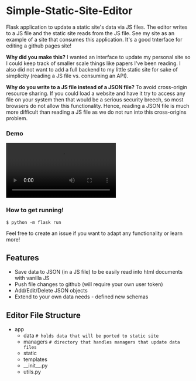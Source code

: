# Simple-Static-Site-Editor

Flask application to update a static site's data via JS files. The editor writes to a JS file and the static site reads from the JS file. See my site as an example of a site that consumes this application. It's a good tnterface for editing a github pages site!

**Why did you make this?** I wanted an interface to update my personal site so I could keep track of smaller scale things like papers I've been reading. I also did not want to add a full backend to my little static site for sake of simplicity (reading a JS file vs. consuming an API). 

**Why do you write to a JS file instead of a JSON file?** To avoid cross-origin resource sharing. If you could load a website and have it try to access any file on your system then that would be a serious security breech, so most browsers do not allow this functionality. Hence, reading a JSON file is much more difficult than reading a JS file as we do not run into this cross-origins problem.

### Demo
![Demo GIF](https://i.imgur.com/8ZO93Ti.mp4)

### How to get running!

`$ python -m flask run`

Feel free to create an issue if you want to adapt any functionality or learn more!

## Features

- Save data to JSON (in a JS file) to be easily read into html documents with vanilla JS
- Push file changes to github (will require your own user token)
- Add/Edit/Delete JSON objects
- Extend to your own data needs - defined new schemas

## Editor File Structure

- app
  - data  `# holds data that will be ported to static site`
  - managers  `# directory that handles managers that update data files`
  - static
  - templates
  - \_\_init\_\_.py
  - utils.py
